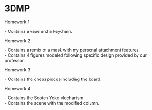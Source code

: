 # 3DMP

<p> Homework 1 <p>
  - Contains a vase and a keychain.
<p> Homework 2 <p>
  - Contains a remix of a mask with my personal attachment features.<br/>
  - Contains 4 figures modeled following specific design provided by our professor.
<p> Homework 3 <p>
  - Contains the chess pieces including the board.
<p> Homework 4 <p>
  - Contains the Scotch Yoke Mechanism. <br/>
  - Contains the scene with the modified column. <br/>
